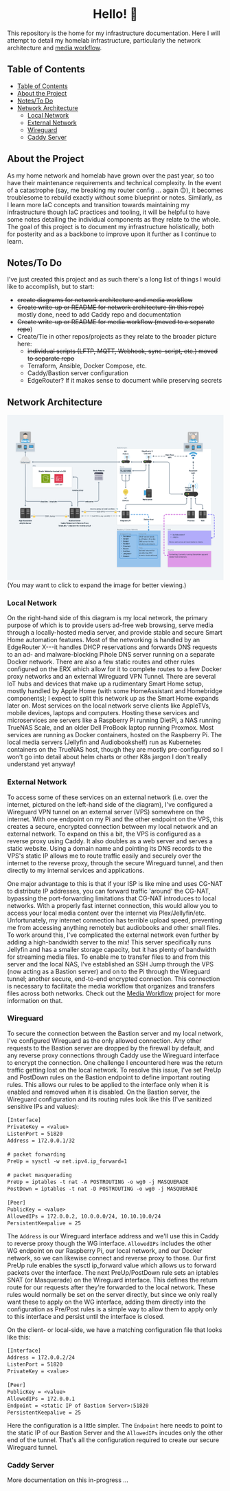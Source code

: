 <h1 align="center">
  Hello! 👋
</h1>

This repository is the home for my infrastructure documentation. Here I will attempt to detail my homelab infrastructure, particularly the network architecture and [media workflow](https://github.com/chase-slept/media-workflow).

## Table of Contents

- [Table of Contents](#table-of-contents)
- [About the Project](#about-the-project)
- [Notes/To Do](#notesto-do)
- [Network Architecture](#network-architecture)
  - [Local Network](#local-network)
  - [External Network](#external-network)
  - [Wireguard](#wireguard)
  - [Caddy Server](#caddy-server)

## About the Project

As my home network and homelab have grown over the past year, so too have their maintenance requirements and technical complexity. In the event of a catastrophe (say, me breaking my router config ... again 🙃), it becomes troublesome to rebuild exactly without some blueprint or notes. Similarly, as I learn more IaC concepts and transition towards maintaining my infrastructure though IaC practices and tooling, it will be helpful to have some notes detailing the individual components as they relate to the whole. The goal of this project is to document my infrastructure holistically, both for posterity and as a backbone to improve upon it further as I continue to learn.

## Notes/To Do

I've just created this project and as such there's a long list of things I would like to accomplish, but to start:

- ~~create diagrams for network architecture and media workflow~~
- ~~Create write-up or README for network architecture (in this repo)~~ mostly done, need to add Caddy repo and documentation
- ~~Create write-up or README for media workflow (moved to a separate repo~~)
- Create/Tie in other repos/projects as they relate to the broader picture here:
  - ~~individual scripts (LFTP, MQTT, Webhook, sync-script, etc.)  moved to separate repo~~
  - Terraform, Ansible, Docker Compose, etc.
  - Caddy/Bastion server configuration
  - EdgeRouter? If it makes sense to document while preserving secrets

## Network Architecture

![Diagram of network architecture](/assets/ArchV1.png)
(You may want to click to expand the image for better viewing.)

### Local Network

On the right-hand side of this diagram is my local network, the primary purpose of which is to provide users ad-free web browsing, serve media through a locally-hosted media server, and provide stable and secure Smart Home automation features. Most of the networking is handled by an EdgeRouter X---it handles DHCP reservations and forwards DNS requests to an ad- and malware-blocking Pihole DNS server running on a separate Docker network. There are also a few static routes and other rules configured on the ERX which allow for it to complete routes to a few Docker proxy networks and an external Wireguard VPN Tunnel. There are several IoT hubs and devices that make up a rudimentary Smart Home setup, mostly handled by Apple Home (with some HomeAssistant and Homebridge components); I expect to split this network up as the Smart Home expands later on. Most services on the local network serve clients like AppleTVs, mobile devices, laptops and computers. Hosting these services and microservices are servers like a Raspberry Pi running DietPi, a NAS running TrueNAS Scale, and an older Dell ProBook laptop running Proxmox. Most services are running as Docker containers, hosted on the Raspberry Pi. The local media servers (Jellyfin and Audiobookshelf) run as Kubernetes containers on the TrueNAS host, though they are mostly pre-configured so I won't go into detail about helm charts or other K8s jargon I don't really understand yet anyway!

### External Network

To access some of these services on an external network (i.e. over the internet, pictured on the left-hand side of the diagram), I've configured a Wireguard VPN tunnel on an external server (VPS) somewhere on the internet. With one endpoint on my Pi and the other endpoint on the VPS, this creates a secure, encrypted connection between my local network and an external network. To expand on this a bit, the VPS is configured as a reverse proxy using Caddy. It also doubles as a web server and serves a static website. Using a domain name and pointing its DNS records to the VPS's static IP allows me to route traffic easily and securely over the internet to the reverse proxy, through the secure Wireguard tunnel, and then directly to my internal services and applications.

One major advantage to this is that if your ISP is like mine and uses CG-NAT to distribute IP addresses, you can forward traffic 'around' the CG-NAT, bypassing the port-forwarding limitations that CG-NAT introduces to local networks. With a properly fast internet connection, this would allow you to access your local media content over the internet via Plex/Jellyfin/etc. Unfortunately, my internet connection has terrible upload speed, preventing me from accessing anything remotely but audiobooks and other small files. To work around this, I've complicated the external network even further by adding a high-bandwidth server to the mix! This server specifically runs Jellyfin and has a smaller storage capacity, but it has plenty of bandwidth for streaming media files. To enable me to transfer files to and from this server and the local NAS, I've established an SSH Jump through the VPS (now acting as a Bastion server) and on to the Pi through the Wireguard tunnel; another secure, end-to-end encrypted connection. This connection is necessary to facilitate the media workflow that organizes and transfers files across both networks. Check out the [Media Workflow](https://github.com/chase-slept/media-workflow) project for more information on that.

### Wireguard

To secure the connection between the Bastion server and my local network, I've configured Wireguard as the only allowed connection. Any other requests to the Bastion server are dropped by the firewall by default, and any reverse proxy connections through Caddy use the Wireguard interface to encrypt the connection. One challenge I encountered here was the return traffic getting lost on the local network. To resolve this issue, I've set PreUp and PostDown rules on the Bastion endpoint to define important routing rules. This allows our rules to be applied to the interface only when it is enabled and removed when it is disabled. On the Bastion server, the Wireguard configuration and its routing rules look like this (I've sanitized sensitive IPs and values):

```
[Interface]
PrivateKey = <value>
ListenPort = 51820
Address = 172.0.0.1/32

# packet forwarding
PreUp = sysctl -w net.ipv4.ip_forward=1

# packet masquerading
PreUp = iptables -t nat -A POSTROUTING -o wg0 -j MASQUERADE
PostDown = iptables -t nat -D POSTROUTING -o wg0 -j MASQUERADE

[Peer]
PublicKey = <value>
AllowedIPs = 172.0.0.2, 10.0.0.0/24, 10.10.10.0/24
PersistentKeepalive = 25
```

The `Address` is our Wireguard interface address and we'll use this in Caddy to reverse proxy though the WG interface. `AllowedIPs` includes the other WG endpoint on our Raspberry Pi, our local network, and our Docker network, so we can likewise connect and reverse proxy to those. Our first PreUp rule enables the sysctl ip_forward value which allows us to forward packets over the interface. The next PreUp/PostDown rule sets an iptables SNAT (or Masquerade) on the Wireguard interface. This defines the return route for our requests after they're forwarded to the local network. These rules would normally be set on the server directly, but since we only really want these to apply on the WG interface, adding them directly into the configuration as Pre/Post rules is a simple way to allow them to apply only to this interface and persist until the interface is closed.

On the client- or local-side, we have a matching configuration file that looks like this:

```
[Interface]
Address = 172.0.0.2/24
ListenPort = 51820
PrivateKey = <value>

[Peer]
PublicKey = <value>
AllowedIPs = 172.0.0.1
Endpoint = <static IP of Bastion Server>:51820
PersistentKeepalive = 25
```

Here the configuration is a little simpler. The `Endpoint` here needs to point to the static IP of our Bastion Server and the `AllowedIPs` incudes only the other end of the tunnel. That's all the configuration required to create our secure Wireguard tunnel.
### Caddy Server

More documentation on this in-progress ...